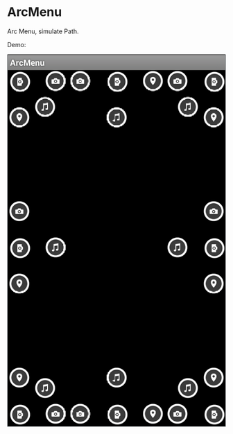 ArcMenu
=======

Arc Menu, simulate Path.

Demo:

![Screenshot](https://github.com/sslcs/ArcMenu/blob/master/sample.png)

